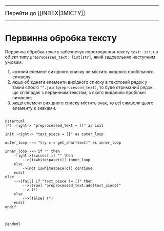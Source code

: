 ----
<font size="+1">Перейти до [[INDEX|ЗМІСТУ]]</font>

----
<H1>Первинна обробка тексту</H1>

Первинна обробка тексту забезпечує перетворення тексту `text: str`, на об'єкт типу `preprocessed_text: list[str]`, який задовольняє наступним умовам:
1. кожний елемент вихідного списку не містить жодного пробільного символу;
2. якщо об'єднати елементи вихідного списку в текстовий рядок у такий спосіб `"".join(preprocessed_text)`, то буде отриманий рядок, що співпадає з первинним текстом, з якого видалили пробільні символи;
3. якщо елемент вихідного списку містить знак, то всі символи цього елементу є знаками.

```plantuml

@startuml
(*) -right-> "preprocessed_text = []" as init

init -right-> "text_piece = []" as outer_loop

outer_loop --> "try c = get_char(text)" as inner_loop

inner_loop --> if "" then
	-right->[succes] if "" then
		-->[iswhitespace(c)] inner_loop
	else
		->[not iswhitespace(c)] continue
	endif
else
	-->[fail] if "text_piece != []" then
		-->[true] "preprocessed_text.add(text_piece)"
		--> (*)
	else
		-->[false] (*)
	endif
endif



@enduml
```
 